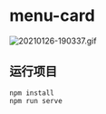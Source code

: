 # menu-card
![20210126-190337.gif](https://p3-juejin.byteimg.com/tos-cn-i-k3u1fbpfcp/b3c1a7080d0f4e6cb919a6b147172ece~tplv-k3u1fbpfcp-zoom-1.image)
## 运行项目
```
npm install
npm run serve
```
